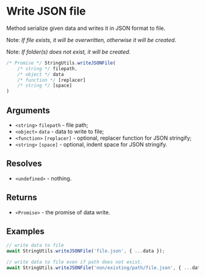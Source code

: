 Write JSON file
===============

Method serialize given data and writes it in JSON format to file.

Note: *If file exists, it will be overwritten, otherwise it will be created.*

Note: *If folder(s) does not exist, it will be created.*

```js
/* Promise */ StringUtils.writeJSONFile(
	/* string */ filepath,
	/* object */ data
 	/* function */ [replacer]
 	/* string */ [space]
)
```


Arguments
---------

* `<string>` `filepath` - file path;
* `<object>` `data` - data to write to file;
* `<function>` `[replacer]` - optional, replacer function for JSON stringify;
* `<string>` `[space]` - optional, indent space for JSON stringify.


Resolves
--------

* `<undefined>` - nothing.


Returns
-------

* `<Promise>` - the promise of data write.


Examples
--------

```js
// write data to file
await StringUtils.writeJSONFile('file.json', { ...data });

// write data to file even if path does not exist.
await StringUtils.writeJSONFile('non/existing/path/file.json', { ...data });
```
